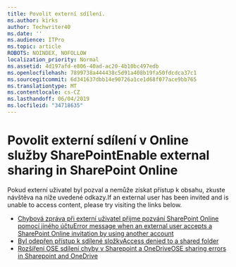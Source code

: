 ```yaml
---
title: Povolit externí sdílení.
ms.author: kirks
author: Techwriter40
ms.date: ''
ms.audience: ITPro
ms.topic: article
ROBOTS: NOINDEX, NOFOLLOW
localization_priority: Normal
ms.assetid: 4d197afd-e806-40ad-ac20-4b10bc497edb
ms.openlocfilehash: 7899738a444438c5d91a408b19fa50fdcdca37c1
ms.sourcegitcommit: 6d341637dbb14e90726a1ce1d68f077ace9bb765
ms.translationtype: MT
ms.contentlocale: cs-CZ
ms.lasthandoff: 06/04/2019
ms.locfileid: "34718635"
---
```

# <a name="enable-external-sharing-in-sharepoint-online"></a><span data-ttu-id="671f7-102">Povolit externí sdílení v Online služby SharePoint</span><span class="sxs-lookup"><span data-stu-id="671f7-102">Enable external sharing in SharePoint Online</span></span>

<p><span data-ttu-id="671f7-103">Pokud externí uživatel byl pozval a nemůže získat přístup k obsahu, zkuste návštěva na níže uvedené odkazy.</span><span class="sxs-lookup"><span data-stu-id="671f7-103">If an external user has been invited and is unable to access content, please try visiting the links below.</span></span></p> <ul> <li style="font-weight: 400;"><span data-ttu-id="671f7-104"><a href="https://support.office.com/en-us/article/Error-message-when-an-external-user-accepts-a-SharePoint-Online-invitation-by-using-another-account-f0d34413-ea7c-42c7-a485-c4e5d421e5f0">Chybová zpráva při externí uživatel přijme pozvání SharePoint Online pomocí jiného účtu</a></span><span class="sxs-lookup"><span data-stu-id="671f7-104"><a href="https://support.office.com/en-us/article/Error-message-when-an-external-user-accepts-a-SharePoint-Online-invitation-by-using-another-account-f0d34413-ea7c-42c7-a485-c4e5d421e5f0">Error message when an external user accepts a SharePoint Online invitation by using another account</a></span></span></li> <li style="font-weight: 400;"><span data-ttu-id="671f7-105"><a href="https://support.office.com/client/d678b57a-53ad-4414-9423-d8726a0c532f">Byl odepřen přístup k sdílené složky</a></span><span class="sxs-lookup"><span data-stu-id="671f7-105"><a href="https://support.office.com/client/d678b57a-53ad-4414-9423-d8726a0c532f">Access denied to a shared folder</a></span></span></li> <li style="font-weight: 400;"><span data-ttu-id="671f7-106"><a href="https://docs.microsoft.com/en-us/sharepoint/sharepoint-onedrive-error-message">Rozšíření OSE sdílení chyby v Sharepoint a OneDrive</a></span><span class="sxs-lookup"><span data-stu-id="671f7-106"><a href="https://docs.microsoft.com/en-us/sharepoint/sharepoint-onedrive-error-message">OSE sharing errors in Sharepoint and OneDrive</a></span></span></li> </ul>

